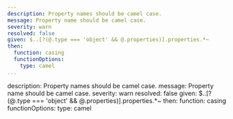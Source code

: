 ---
description: Property names should be camel case.
message: Property name should be camel case.
severity: warn
resolved: false
given: $..[?(@.type === 'object' && @.properties)].properties.*~
then:
  function: casing
  functionOptions:
    type: camel
...description: Property names should be camel case.
message: Property name should be camel case.
severity: warn
resolved: false
given: $..[?(@.type === 'object' && @.properties)].properties.*~
then:
  function: casing
  functionOptions:
    type: camel